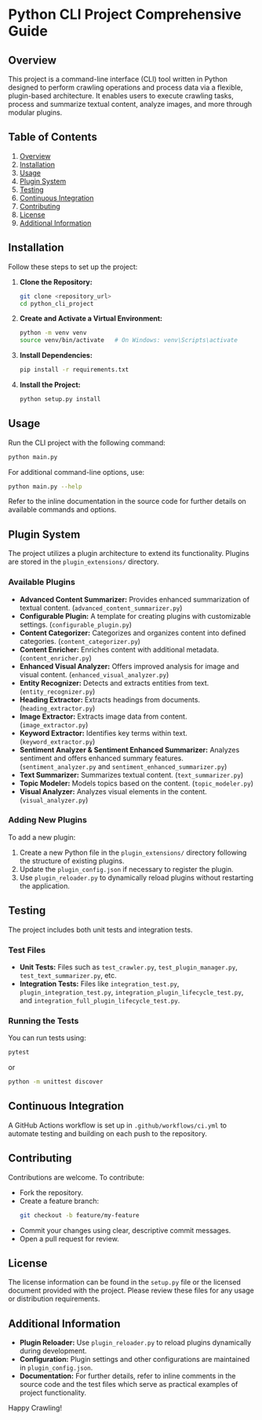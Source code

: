 # Python CLI Project Comprehensive Guide

## Overview
This project is a command-line interface (CLI) tool written in Python designed to perform crawling operations and process data via a flexible, plugin-based architecture. It enables users to execute crawling tasks, process and summarize textual content, analyze images, and more through modular plugins.

## Table of Contents
1. [Overview](#overview)
2. [Installation](#installation)
3. [Usage](#usage)
4. [Plugin System](#plugin-system)
5. [Testing](#testing)
6. [Continuous Integration](#continuous-integration)
7. [Contributing](#contributing)
8. [License](#license)
9. [Additional Information](#additional-information)

## Installation
Follow these steps to set up the project:

1. **Clone the Repository:**
   ```bash
   git clone <repository_url>
   cd python_cli_project
   ```

2. **Create and Activate a Virtual Environment:**
   ```bash
   python -m venv venv
   source venv/bin/activate   # On Windows: venv\Scripts\activate
   ```

3. **Install Dependencies:**
   ```bash
   pip install -r requirements.txt
   ```

4. **Install the Project:**
   ```bash
   python setup.py install
   ```

## Usage
Run the CLI project with the following command:
```bash
python main.py
```
For additional command-line options, use:
```bash
python main.py --help
```
Refer to the inline documentation in the source code for further details on available commands and options.

## Plugin System
The project utilizes a plugin architecture to extend its functionality. Plugins are stored in the `plugin_extensions/` directory.

### Available Plugins
- **Advanced Content Summarizer:** Provides enhanced summarization of textual content. (`advanced_content_summarizer.py`)
- **Configurable Plugin:** A template for creating plugins with customizable settings. (`configurable_plugin.py`)
- **Content Categorizer:** Categorizes and organizes content into defined categories. (`content_categorizer.py`)
- **Content Enricher:** Enriches content with additional metadata. (`content_enricher.py`)
- **Enhanced Visual Analyzer:** Offers improved analysis for image and visual content. (`enhanced_visual_analyzer.py`)
- **Entity Recognizer:** Detects and extracts entities from text. (`entity_recognizer.py`)
- **Heading Extractor:** Extracts headings from documents. (`heading_extractor.py`)
- **Image Extractor:** Extracts image data from content. (`image_extractor.py`)
- **Keyword Extractor:** Identifies key terms within text. (`keyword_extractor.py`)
- **Sentiment Analyzer & Sentiment Enhanced Summarizer:** Analyzes sentiment and offers enhanced summary features. (`sentiment_analyzer.py` and `sentiment_enhanced_summarizer.py`)
- **Text Summarizer:** Summarizes textual content. (`text_summarizer.py`)
- **Topic Modeler:** Models topics based on the content. (`topic_modeler.py`)
- **Visual Analyzer:** Analyzes visual elements in the content. (`visual_analyzer.py`)

### Adding New Plugins
To add a new plugin:
1. Create a new Python file in the `plugin_extensions/` directory following the structure of existing plugins.
2. Update the `plugin_config.json` if necessary to register the plugin.
3. Use `plugin_reloader.py` to dynamically reload plugins without restarting the application.

## Testing
The project includes both unit tests and integration tests.

### Test Files
- **Unit Tests:** Files such as `test_crawler.py`, `test_plugin_manager.py`, `test_text_summarizer.py`, etc.
- **Integration Tests:** Files like `integration_test.py`, `plugin_integration_test.py`, `integration_plugin_lifecycle_test.py`, and `integration_full_plugin_lifecycle_test.py`.

### Running the Tests
You can run tests using:
```bash
pytest
```
or
```bash
python -m unittest discover
```

## Continuous Integration
A GitHub Actions workflow is set up in `.github/workflows/ci.yml` to automate testing and building on each push to the repository.

## Contributing
Contributions are welcome. To contribute:
- Fork the repository.
- Create a feature branch:
  ```bash
  git checkout -b feature/my-feature
  ```
- Commit your changes using clear, descriptive commit messages.
- Open a pull request for review.

## License
The license information can be found in the `setup.py` file or the licensed document provided with the project. Please review these files for any usage or distribution requirements.

## Additional Information
- **Plugin Reloader:** Use `plugin_reloader.py` to reload plugins dynamically during development.
- **Configuration:** Plugin settings and other configurations are maintained in `plugin_config.json`.
- **Documentation:** For further details, refer to inline comments in the source code and the test files which serve as practical examples of project functionality.

Happy Crawling!
